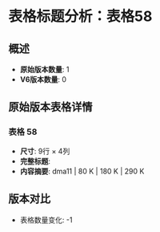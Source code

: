 # 表格标题分析：表格58

## 概述
- **原始版本数量**: 1
- **V6版本数量**: 0

## 原始版本表格详情

### 表格 58
- **尺寸**: 9行 × 4列
- **完整标题**: 
- **内容摘要**: dma11 | 80 K | 180 K | 290 K

## 版本对比

- 表格数量变化: -1